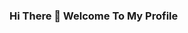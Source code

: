 ### Hi There 👋 Welcome To My Profile

<!--
**SR-Sunny-Raj/SR-Sunny-Raj** is a ✨ _special_ ✨ repository because its `README.md` (this file) appears on your GitHub profile.

https://github-readme-stats.vercel.app/api?username=SR-Sunny-Raj
